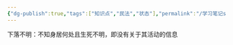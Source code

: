 ```yaml
---
{"dg-publish":true,"tags":["知识点","民法","状态"],"permalink":"/学习笔记studyup/民法总论/下落不明/","dgPassFrontmatter":true,"created":"2024-11-14T08:32:58.076+08:00","updated":"2024-11-14T08:33:11.664+08:00"}
---
```


下落不明：不知身居何处且生死不明，即没有关于其活动的信息